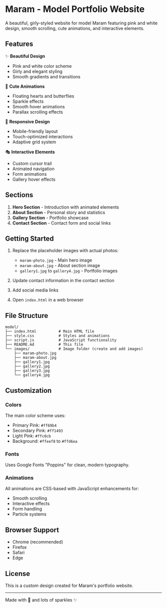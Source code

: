# Maram - Model Portfolio Website

A beautiful, girly-styled website for model Maram featuring pink and white design, smooth scrolling, cute animations, and interactive elements.

## Features

✨ **Beautiful Design**
- Pink and white color scheme
- Girly and elegant styling
- Smooth gradients and transitions

🦋 **Cute Animations**
- Floating hearts and butterflies
- Sparkle effects
- Smooth hover animations
- Parallax scrolling effects

📱 **Responsive Design**
- Mobile-friendly layout
- Touch-optimized interactions
- Adaptive grid system

🎭 **Interactive Elements**
- Custom cursor trail
- Animated navigation
- Form animations
- Gallery hover effects

## Sections

1. **Hero Section** - Introduction with animated elements
2. **About Section** - Personal story and statistics
3. **Gallery Section** - Portfolio showcase
4. **Contact Section** - Contact form and social links

## Getting Started

1. Replace the placeholder images with actual photos:
   - `maram-photo.jpg` - Main hero image
   - `maram-about.jpg` - About section image
   - `gallery1.jpg` to `gallery4.jpg` - Portfolio images

2. Update contact information in the contact section

3. Add social media links

4. Open `index.html` in a web browser

## File Structure

```
model/
├── index.html          # Main HTML file
├── style.css           # Styles and animations
├── script.js           # JavaScript functionality
├── README.md           # This file
└── images/             # Image folder (create and add images)
    ├── maram-photo.jpg
    ├── maram-about.jpg
    ├── gallery1.jpg
    ├── gallery2.jpg
    ├── gallery3.jpg
    └── gallery4.jpg
```

## Customization

### Colors
The main color scheme uses:
- Primary Pink: `#ff69b4`
- Secondary Pink: `#ff1493`
- Light Pink: `#ffc0cb`
- Background: `#ffeef8` to `#ffd6ea`

### Fonts
Uses Google Fonts "Poppins" for clean, modern typography.

### Animations
All animations are CSS-based with JavaScript enhancements for:
- Smooth scrolling
- Interactive effects
- Form handling
- Particle systems

## Browser Support

- Chrome (recommended)
- Firefox
- Safari
- Edge

## License

This is a custom design created for Maram's portfolio website.

---

Made with 💖 and lots of sparkles ✨